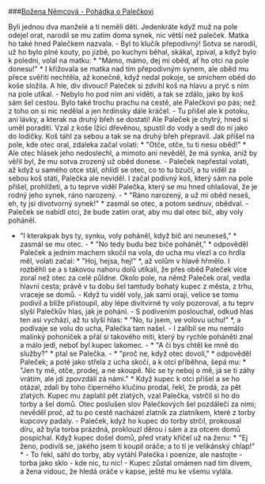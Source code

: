 ###[Božena Němcová - Pohádka o Palečkovi](http://www.cist.cz/Pohadky/palecek.htm)

Byli jednou dva manželé a ti neměli děti.
Jedenkráte když muž na pole odejel orat, narodil se mu zatím doma synek, nic větší než paleček. Matka ho také hned Palečkem nazvala. - Byl to klučík přepodivný! Sotva se narodil, už ho bylo plné kouty, po jizbě, po kuchyni běhal, skákal, zpíval, a když bylo k poledni, volal na matku: * "Mámo, mámo, dej mi oběd, ať ho otci na pole donesu!" *
I křižovala se matka nad tím přepodivným synem, ale oběd mu přece svěřiti nechtěla, až konečně, když nedal pokoje, se smíchem oběd do koše složila. A hle, div divoucí! Paleček si zdvihl koš na hlavu a pryč s ním na pole utíkal. - Nebylo ho pod ním ani viděti, a tak se zdálo, jako by koš sám šel cestou. Bylo také trochu prachu na cestě, ale Palečkovi po pás; než z toho on si nic nedělal a jen hrdinsky dále kráčel. - Tu přišel ale k potoku, ani lávky, a kterak na druhý břeh se dostati! Ale Paleček je chytrý, hned si uměl poraditi. Vzal z koše lžíci dřevěnou, spustil do vody a sedl do ní jako do lodičky. Koš táhl za sebou a tak se na druhý břeh přepravil.
Jak přišel na pole, kde otec oral, zdaleka začal volati: * "Otče, otče, tu ti nesu oběd!" * Ale otec hlásek jeho nedoslechl, a mimoto ani nevěděl, že má synka, aniž by věřil byl, že mu sotva zrozený už oběd donese. - Paleček nepřestal volati, až když u samého otce stál, ohlídl se otec, co to tu bzučí, a tu viděl za sebou koš státi, Palečka ale neviděl. I začal podivný koš, který sám na pole přišel, prohlížeti, a tu teprve viděl Palečka, který se mu hned ohlašoval, že je rodný jeho synek, ráno narozený. - * "Ráno narozený, a už mi oběd neseš, eh, ty jsi divotvorný synek!" * zasmál se otec, a potom sednuv, obědval. - Paleček se nabídl otci, že bude zatím orat, aby mu dal otec bič, aby voly poháněl.
* "I kterakpak bys ty, synku, voly poháněl, když bič ani neuneseš," * zasmál se mu otec. - * "No tedy budu bez biče pohánět," * odpověděl Paleček a jedním machem skočil na vola, do ucha mu vlezl a co hrdla měl, volati začal: * "Hoj, hejsa, hej!" *, až volům v hlavě hřmělo. I rozběhli se a s takovou nahoru dolů utíkali, že přes oběd Paleček více zoral než otec za celé půldne.
Okolo pole, na němž Paleček oral, vedla hlavní cesta; právě v tu dobu šel tamtudy bohatý kupec z města, z trhu, vraceje se domů. - Když tu viděl voly, jak sami orají, velice se tomu podivil a blíže přistoupil, aby lépe divitvirné ty voly pozoroval, a tu teprv slyší Palečkův hlas, jak je pohání. - S podivením poslouchal, odkud hlas ten asi vychází, až tu slyší hlas: * "No, tu jsem, ve volovu uchu!" *, a podívaje se volu do ucha, Palečka tam našel. - I zalíbil se mu nemálo malinký pohoníček a přál si takového míti, který by rychle poháněti znal a málo jedl, neboť byl kupec lakomec. - * "A či bys chtěl ke mně do služby?" * ptal se Palečka. - * "proč ne, když otec dovolí," * odpověděl Paleček; a poté jako střela z ucha skočí, a k otci přiběhna, šepá mu: * "Jen ty mě, otče, prodej, a ne skoupě. Nic se ty neboj o mě, já se ti záhy vrátím, ale jdi zpovzdálí zá námi." *
Když kupec k otci přišel a se ho otázal, zdali by toho čiperného klučinu prodal, řekl, že prodá, za pět zlatých. Kupec mu zaplatil pět zlatých, vzal Palečka, vstrčil si ho do torby a šel domů.
Otec poslušen slov Palečkových šel pozdálečí za nimi; nevěděl proč, až tu po cestě nacházel zlatník za zlatníkem, které z torby kupcovy padaly. - Paleček, když ho kupec do torby strčil, prokousal díru, až byla torba prázdná, proklouzl děrou i sám a za otcem domů pospíchal.
Když kupec došel domů, před vraty křičel už na ženu: * "Ej ženo, podivíš se, jakého jsem ti koupil oráče; a to ti je velikánský chlap!" * - To řekl, sáhl do torby, aby vytáhl Palečka i poeníze, ale nastojte - torba jako sklo - kde nic, tu nic! - Kupec zůstal omámen nad tím divem, a žena vidouc, že hledá oráče v kapse, ještě mu ke všemu vylála.
